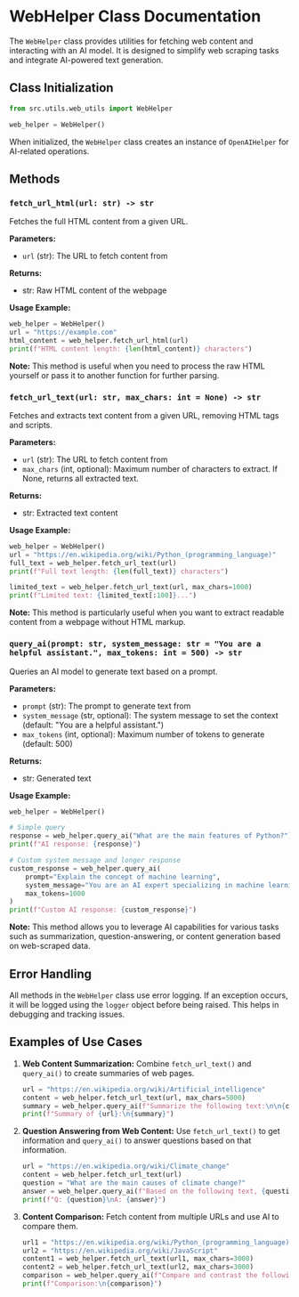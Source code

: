 # WebHelper Class Documentation

The `WebHelper` class provides utilities for fetching web content and interacting with an AI model. It is designed to
simplify web scraping tasks and integrate AI-powered text generation.

## Class Initialization

```python
from src.utils.web_utils import WebHelper

web_helper = WebHelper()
```

When initialized, the `WebHelper` class creates an instance of `OpenAIHelper` for AI-related operations.

## Methods

### `fetch_url_html(url: str) -> str`

Fetches the full HTML content from a given URL.

**Parameters:**

- `url` (str): The URL to fetch content from

**Returns:**

- str: Raw HTML content of the webpage

**Usage Example:**

```python
web_helper = WebHelper()
url = "https://example.com"
html_content = web_helper.fetch_url_html(url)
print(f"HTML content length: {len(html_content)} characters")
```

**Note:** This method is useful when you need to process the raw HTML yourself or pass it to another function for
further parsing.

### `fetch_url_text(url: str, max_chars: int = None) -> str`

Fetches and extracts text content from a given URL, removing HTML tags and scripts.

**Parameters:**

- `url` (str): The URL to fetch content from
- `max_chars` (int, optional): Maximum number of characters to extract. If None, returns all extracted text.

**Returns:**

- str: Extracted text content

**Usage Example:**

```python
web_helper = WebHelper()
url = "https://en.wikipedia.org/wiki/Python_(programming_language)"
full_text = web_helper.fetch_url_text(url)
print(f"Full text length: {len(full_text)} characters")

limited_text = web_helper.fetch_url_text(url, max_chars=1000)
print(f"Limited text: {limited_text[:100]}...")
```

**Note:** This method is particularly useful when you want to extract readable content from a webpage without HTML
markup.

### `query_ai(prompt: str, system_message: str = "You are a helpful assistant.", max_tokens: int = 500) -> str`

Queries an AI model to generate text based on a prompt.

**Parameters:**

- `prompt` (str): The prompt to generate text from
- `system_message` (str, optional): The system message to set the context (default: "You are a helpful assistant.")
- `max_tokens` (int, optional): Maximum number of tokens to generate (default: 500)

**Returns:**

- str: Generated text

**Usage Example:**

```python
web_helper = WebHelper()

# Simple query
response = web_helper.query_ai("What are the main features of Python?")
print(f"AI response: {response}")

# Custom system message and longer response
custom_response = web_helper.query_ai(
    prompt="Explain the concept of machine learning",
    system_message="You are an AI expert specializing in machine learning.",
    max_tokens=1000
)
print(f"Custom AI response: {custom_response}")
```

**Note:** This method allows you to leverage AI capabilities for various tasks such as summarization,
question-answering, or content generation based on web-scraped data.

## Error Handling

All methods in the `WebHelper` class use error logging. If an exception occurs, it will be logged using the `logger`
object before being raised. This helps in debugging and tracking issues.

## Examples of Use Cases

1. **Web Content Summarization:**
   Combine `fetch_url_text()` and `query_ai()` to create summaries of web pages.

   ```python
   url = "https://en.wikipedia.org/wiki/Artificial_intelligence"
   content = web_helper.fetch_url_text(url, max_chars=5000)
   summary = web_helper.query_ai(f"Summarize the following text:\n\n{content}", max_tokens=200)
   print(f"Summary of {url}:\n{summary}")
   ```

2. **Question Answering from Web Content:**
   Use `fetch_url_text()` to get information and `query_ai()` to answer questions based on that information.

   ```python
   url = "https://en.wikipedia.org/wiki/Climate_change"
   content = web_helper.fetch_url_text(url)
   question = "What are the main causes of climate change?"
   answer = web_helper.query_ai(f"Based on the following text, {question}\n\nText: {content}")
   print(f"Q: {question}\nA: {answer}")
   ```

3. **Content Comparison:**
   Fetch content from multiple URLs and use AI to compare them.

   ```python
   url1 = "https://en.wikipedia.org/wiki/Python_(programming_language)"
   url2 = "https://en.wikipedia.org/wiki/JavaScript"
   content1 = web_helper.fetch_url_text(url1, max_chars=3000)
   content2 = web_helper.fetch_url_text(url2, max_chars=3000)
   comparison = web_helper.query_ai(f"Compare and contrast the following two programming languages:\n\nPython:\n{content1}\n\nJavaScript:\n{content2}")
   print(f"Comparison:\n{comparison}")
   ```